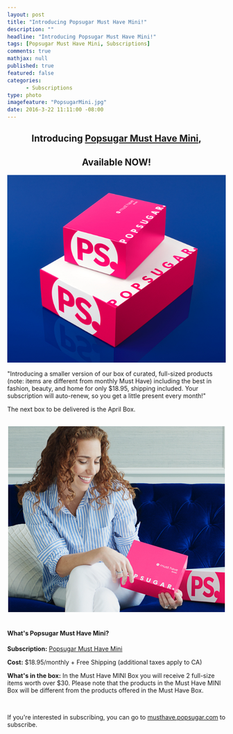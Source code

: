 ```yaml
---
layout: post
title: "Introducing Popsugar Must Have Mini!"
description: ""
headline: "Introducing Popsugar Must Have Mini!"
tags: [Popsugar Must Have Mini, Subscriptions]
comments: true
mathjax: null
published: true
featured: false
categories: 
      - Subscriptions
type: photo
imagefeature: "PopsugarMini.jpg"
date: 2016-3-22 11:11:00 -08:00
---
```


<center><H2>Introducing <a href="https://musthave.popsugar.com/p/monthly-subscription?utm_source=link&utm_medium=confirmation-page&utm_campaign=referral&utm_content=u:16301514" target="_blank">Popsugar Must Have Mini</a>,</H2></center>
<center><H2>Available NOW!</H2></center>

<center><a href="https://musthave.popsugar.com/p/monthly-subscription?utm_source=link&utm_medium=confirmation-page&utm_campaign=referral&utm_content=u:16301514" target="_blank">
<img src="/images/PopsugarMini.jpg" border="0" style="border:none;max-width:100%;" alt="Popsugar Must Have Mini!" />
</a></center>

<p>"Introducing a smaller version of our box of curated, full-sized products (note: items are different from monthly Must Have) including the best in fashion, beauty, and home for only $18.95, shipping included. Your subscription will auto-renew, so you get a little present every month!"</p>

<p>The next box to be delivered is the April Box.</p>

<br>

<center><a href="https://musthave.popsugar.com/p/monthly-subscription?utm_source=link&utm_medium=confirmation-page&utm_campaign=referral&utm_content=u:16301514" target="_blank">
<img src="/images/PopsugarMini2.jpg" border="0" style="border:none;max-width:100%;" alt="Popsugar Must Have Mini!" />
</a></center>

<br>

<H4>What's Popsugar Must Have Mini?</H4>

<p><b>Subscription:</b> <a href="https://musthave.popsugar.com/p/monthly-subscription?utm_source=link&utm_medium=confirmation-page&utm_campaign=referral&utm_content=u:16301514" target="_blank">Popsugar Must Have Mini</a></p>
<p><b>Cost:</b> $18.95/monthly + Free Shipping (additional taxes apply to CA)</p>
<p><b>What's in the box:</b> In the Must Have MINI Box you will receive 2 full-size items worth over $30. Please note that the products in the Must Have MINI Box will be different from the products offered in the Must Have Box.</p>
<br>

<p>If you're interested in subscribing, you can go to <a href="https://musthave.popsugar.com/p/monthly-subscription?utm_source=link&utm_medium=confirmation-page&utm_campaign=referral&utm_content=u:16301514" target="_blank">musthave.popsugar.com</a> to subscribe.</p>
